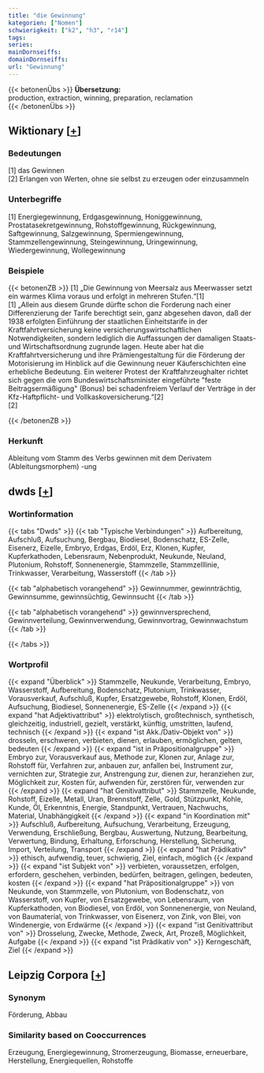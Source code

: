 ```yaml
---
title: "die Gewinnung"
kategorien: ["Nomen"]
schwierigkeit: ["k2", "h3", "r14"]
tags:
series:
mainDornseiffs:
domainDornseiffs:
url: "Gewinnung"
---
```


{{< betonenÜbs >}}
**Übersetzung:**  
production, extraction, winning, preparation, reclamation  
{{< /betonenÜbs >}}

## Wiktionary [[+](https://de.wiktionary.org/wiki/Gewinnung)]

### Bedeutungen
[1] das Gewinnen  
[2] Erlangen von Werten, ohne sie selbst zu erzeugen oder einzusammeln  

### Unterbegriffe
[1] Energiegewinnung, Erdgasgewinnung, Honiggewinnung, Prostatasekretgewinnung, Rohstoffgewinnung, Rückgewinnung, Saftgewinnung, Salzgewinnung, Spermiengewinnung, Stammzellengewinnung, Steingewinnung, Uringewinnung, Wiedergewinnung, Wollegewinnung  

### Beispiele
{{< betonenZB >}}
[1] „Die Gewinnung von Meersalz aus Meerwasser setzt ein warmes Klima voraus und erfolgt in mehreren Stufen.“[1]  
[1] „Allein aus diesem Grunde dürfte schon die Forderung nach einer Differenzierung der Tarife berechtigt sein, ganz abgesehen davon, daß der 1938 erfolgten Einführung der staatlichen Einheitstarife in der Kraftfahrtversicherung keine versicherungswirtschaftlichen Notwendigkeiten, sondern lediglich die Auffassungen der damaligen Staats- und Wirtschaftsordnung zugrunde lagen. Heute aber hat die Kraftfahrtversicherung und ihre Prämiengestaltung für die Förderung der Motorisierung im Hinblick auf die Gewinnung neuer Käuferschichten eine erhebliche Bedeutung. Ein weiterer Protest der Kraftfahrzeughalter richtet sich gegen die vom Bundeswirtschaftsminister eingeführte "feste Beitragsermäßigung" (Bonus) bei schadenfreiem Verlauf der Verträge in der Kfz-Haftpflicht- und Vollkaskoversicherung.“[2]  
[2]  

{{< /betonenZB >}}
### Herkunft
Ableitung vom Stamm des Verbs gewinnen mit dem Derivatem (Ableitungsmorphem) -ung  



## dwds [[+](https://www.dwds.de/wb/Gewinnung)]

### Wortinformation
{{< tabs "Dwds" >}}
{{< tab "Typische Verbindungen" >}}
Aufbereitung, Aufschluß, Aufsuchung, Bergbau, Biodiesel, Bodenschatz, ES-Zelle, Eisenerz, Eizelle, Embryo, Erdgas, Erdöl, Erz, Klonen, Kupfer, Kupferkathoden, Lebensraum, Nebenprodukt, Neukunde, Neuland, Plutonium, Rohstoff, Sonnenenergie, Stammzelle, Stammzelllinie, Trinkwasser, Verarbeitung, Wasserstoff
{{< /tab >}}

{{< tab "alphabetisch vorangehend" >}}
Gewinnummer, gewinnträchtig, Gewinnsumme, gewinnsüchtig, Gewinnsucht
{{< /tab >}}

{{< tab "alphabetisch vorangehend" >}}
gewinnversprechend, Gewinnverteilung, Gewinnverwendung, Gewinnvortrag, Gewinnwachstum
{{< /tab >}}

{{< /tabs >}}

### Wortprofil
{{< expand "Überblick" >}} Stammzelle, Neukunde, Verarbeitung, Embryo, Wasserstoff, Aufbereitung, Bodenschatz, Plutonium, Trinkwasser, Vorausverkauf, Aufschluß, Kupfer, Ersatzgewebe, Rohstoff, Klonen, Erdöl, Aufsuchung, Biodiesel, Sonnenenergie, ES-Zelle {{< /expand >}}
{{< expand "hat Adjektivattribut" >}} elektrolytisch, großtechnisch, synthetisch, gleichzeitig, industriell, gezielt, verstärkt, künftig, umstritten, laufend, technisch {{< /expand >}}
{{< expand "ist Akk./Dativ-Objekt von" >}} drosseln, erschweren, verbieten, dienen, erlauben, ermöglichen, gelten, bedeuten {{< /expand >}}
{{< expand "ist in Präpositionalgruppe" >}} Embryo zur, Vorausverkauf aus, Methode zur, Klonen zur, Anlage zur, Rohstoff für, Verfahren zur, anbauen zur, anfallen bei, Instrument zur, vernichten zur, Strategie zur, Anstrengung zur, dienen zur, heranziehen zur, Möglichkeit zur, Kosten für, aufwenden für, zerstören für, verwenden zur {{< /expand >}}
{{< expand "hat Genitivattribut" >}} Stammzelle, Neukunde, Rohstoff, Eizelle, Metall, Uran, Brennstoff, Zelle, Gold, Stützpunkt, Kohle, Kunde, Öl, Erkenntnis, Energie, Standpunkt, Vertrauen, Nachwuchs, Material, Unabhängigkeit {{< /expand >}}
{{< expand "in Koordination mit" >}} Aufschluß, Aufbereitung, Aufsuchung, Verarbeitung, Erzeugung, Verwendung, Erschließung, Bergbau, Auswertung, Nutzung, Bearbeitung, Verwertung, Bindung, Erhaltung, Erforschung, Herstellung, Sicherung, Import, Verteilung, Transport {{< /expand >}}
{{< expand "hat Prädikativ" >}} ethisch, aufwendig, teuer, schwierig, Ziel, einfach, möglich {{< /expand >}}
{{< expand "ist Subjekt von" >}} verbieten, voraussetzen, erfolgen, erfordern, geschehen, verbinden, bedürfen, beitragen, gelingen, bedeuten, kosten {{< /expand >}}
{{< expand "hat Präpositionalgruppe" >}} von Neukunde, von Stammzelle, von Plutonium, von Bodenschatz, von Wasserstoff, von Kupfer, von Ersatzgewebe, von Lebensraum, von Kupferkathoden, von Biodiesel, von Erdöl, von Sonnenenergie, von Neuland, von Baumaterial, von Trinkwasser, von Eisenerz, von Zink, von Blei, von Windenergie, von Erdwärme {{< /expand >}}
{{< expand "ist Genitivattribut von" >}} Drosselung, Zwecke, Methode, Zweck, Art, Prozeß, Möglichkeit, Aufgabe {{< /expand >}}
{{< expand "ist Prädikativ von" >}} Kerngeschäft, Ziel {{< /expand >}}

## Leipzig Corpora [[+](https://corpora.uni-leipzig.de/en/res?word=Gewinnung&corpusId=deu_newscrawl-public_2018)]


### Synonym
Förderung, Abbau


### Similarity based on Cooccurrences
Erzeugung, Energiegewinnung, Stromerzeugung, Biomasse, erneuerbare, Herstellung, Energiequellen, Rohstoffe


